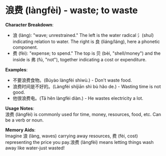 # **浪费 (làngfèi) - waste; to waste**

**Character Breakdown**:  
- 浪 (làng): "wave; unrestrained." The left is the water radical 氵(shuǐ) indicating relation to water. The right is 良 (liáng/láng), here a phonetic component.  
- 费 (fèi): "expense; to spend." The top is 贝 (bèi, "shell/money") and the inside is 弗 (fú, "not"), together indicating a cost or expenditure.

**Examples**:  
- 不要浪费食物。(Búyào làngfèi shíwù.) - Don't waste food.  
- 浪费时间是不好的。(Làngfèi shíjiān shì bù hǎo de.) - Wasting time is not good.  
- 他很浪费电。(Tā hěn làngfèi diàn.) - He wastes electricity a lot.

**Usage Notes**:  
浪费 (làngfèi) is commonly used for time, money, resources, food, etc. Can be a verb or noun.

**Memory Aids**:  
Imagine 浪 (làng, waves) carrying away resources, 费 (fèi, cost) representing the price you pay.浪费 (làngfèi) means letting things wash away like water-just wasted!